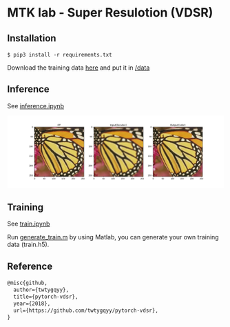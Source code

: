 # MTK lab - Super Resulotion (VDSR)

## Installation
    $ pip3 install -r requirements.txt

  Download the training data [here](https://drive.google.com/drive/folders/1jShBiFxqAETak2n0W2zYAq1f19Dio94G?usp=sharing) and put it in [/data](./data)

## Inference
See [inference.ipynb](./inference.ipynb)

<div align="center">
    <img src="./images/butterfly.jpg" width="1000" />
</div>

## Training
See [train.ipynb](./train.ipynb)

Run [generate_train.m](./data) by using Matlab, you can generate your own training data (train.h5).

## Reference
```
@misc{github,
  author={twtygqyy},
  title={pytorch-vdsr},
  year={2018},
  url={https://github.com/twtygqyy/pytorch-vdsr},
}
```